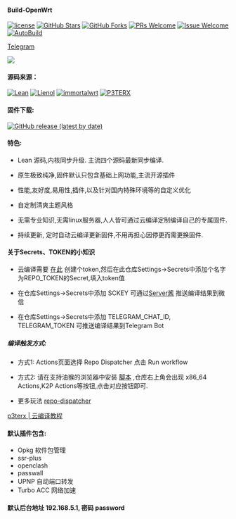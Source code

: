 #### Build-OpenWrt
[1]: https://img.shields.io/badge/license-GPLV2-brightgreen.svg
[2]: /LICENSE
[3]: https://img.shields.io/badge/PRs-welcome-brightgreen.svg
[4]: https://github.com/kenzok78/Build-OpenWrt/pulls
[5]: https://img.shields.io/badge/Issues-welcome-brightgreen.svg
[6]: https://github.com/kenzok78/Build-OpenWrt/issues/new
[7]: https://img.shields.io/github/v/release/hyird/Action-Openwrt
[8]: https://github.com/kenzok78/Build-OpenWrt/releases
[10]: https://img.shields.io/badge/Contact-telegram-blue
[11]: https://t.me/joinchat/JjxmyRZZXJWb74I-sCrryA
[12]: https://github.com/kenzok78/Build-OpenWrt/workflows/autobuild/badge.svg
[13]: https://github.com/kenzok78/Build-OpenWrt/actions

[![license][1]][2]
[![GitHub Stars](https://img.shields.io/github/stars/kenzok78/Build-OpenWrt.svg?style=flat-square&label=Stars)](https://github.com/kenzok78/Build-OpenWrt/stargazers)
[![GitHub Forks](https://img.shields.io/github/forks/kenzok78/Build-OpenWrt.svg?style=flat-square&label=Forks)](https://github.com/kenzok78/Build-OpenWrt)
[![PRs Welcome][3]][4]
[![Issue Welcome][5]][6]
[![AutoBuild][12]][13]

<a href="https://t.me/joinchat/JjxmyRZZXJWb74I-sCrryA" target="_blank">Telegram</a>

<img src="https://v1.jinrishici.com/all.svg?font-size=24&spacing=2">

#### 源码来源：
[![Lean](https://img.shields.io/badge/package-Lean-red.svg?style=flat&logo=appveyor)](https://github.com/coolsnowwolf/lede)
 [![Lienol](https://img.shields.io/badge/passwall-openwrt-blueviolet.svg?style=flat&logo=appveyor)](https://github.com/xiaorouji/openwrt-passwall) 
[![immortalwrt](https://img.shields.io/badge/immortalwrt-openwrt-orange.svg?style=flat&logo=appveyor)](https://github.com/immortalwrt/immortalwrt) 
[![P3TERX](https://img.shields.io/badge/Actions-P3TERX-success.svg?style=flat&logo=appveyor)](https://github.com/P3TERX/Actions-OpenWrt)


#### 固件下载:

[![GitHub release (latest by date)](https://img.shields.io/github/v/release/jtzx082/Build-OpenWrt?style=for-the-badge&label=固件下载)](https://github.com/jtzx082/Build-OpenWrt/releases/latest)

#### 特色:

+ Lean 源码,内核同步升级. 主流四个源码最新同步编译.

+ 原生极致纯净,固件默认只包含基础上网功能,主流开源插件

+ 性能,友好度,易用性,插件,以及针对国内特殊环境等的自定义优化

+ 自定制清爽主题风格

+ 无需专业知识,无需linux服务器,人人皆可通过云编译定制编译自己的专属固件.

+ 持续更新, 定时自动云编译更新固件,不用再担心因停更而需更换固件.

#### 关于Secrets、TOKEN的小知识

* 云编译需要 [在此](https://github.com/settings/tokens) 创建个token,然后在此仓库Settings->Secrets中添加个名字为REPO_TOKEN的Secret,填入token值

* 在仓库Settings->Secrets中添加 SCKEY 可通过[Server酱](https://sct.ftqq.com/login) 推送编译结果到微信

* 在仓库Settings->Secrets中添加 TELEGRAM_CHAT_ID, TELEGRAM_TOKEN 可推送编译结果到Telegram Bot

##### 编译触发方式: 
   + 方式1: Actions页面选择 Repo Dispatcher 点击 Run workflow
   
   + 方式2: 请在支持油猴的浏览器中安装 [脚本](https://greasyfork.org/scripts/407616-github-actions-trigger/code/Github%20Actions%20Trigger.user.js) ,仓库右上角会出现 x86_64 Actions,K2P Actions等按钮,点击对应按钮即可.
   
   + 更多玩法 [repo-dispatcher](https://github.com/tete1030/github-repo-dispatcher)

[p3terx | 云编译教程](https://p3terx.com/archives/build-openwrt-with-github-actions.html)

#### 默认插件包含:

+ Opkg 软件包管理
+ ssr-plus
+ openclash
+ passwall
+ UPNP 自动端口转发
+ Turbo ACC 网络加速

#### 默认后台地址 192.168.5.1, 密码 password

